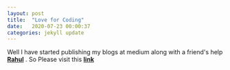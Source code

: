 ```yaml
---
layout: post
title:  "Love for Coding"
date:   2020-07-23 00:00:37
categories: jekyll update
---
```


<style>
      body a {
        /*color: hotpink;*/
        font-weight: bold;
      }
    </style>
    
Well I have started publishing my blogs at medium along with a friend's help [Rahul](https://www.linkedin.com/in/raul1rnjn535/) . So Please visit this [link](https://medium.com/chasing-dreams)


<!-- <div>
	<h2><a href="http://handsoncp.blogspot.com/">Visit my other Blog</a></h2>
</div>	 -->

